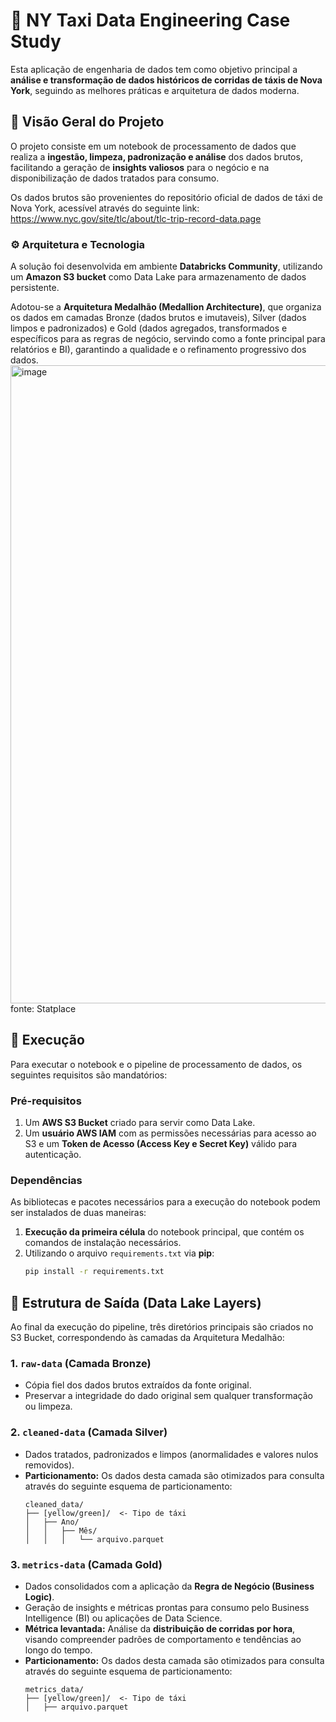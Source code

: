 # 🚕 NY Taxi Data Engineering Case Study

Esta aplicação de engenharia de dados tem como objetivo principal a **análise e transformação de dados históricos de corridas de táxis de Nova York**, seguindo as melhores práticas e arquitetura de dados moderna.

## 📝 Visão Geral do Projeto

O projeto consiste em um notebook de processamento de dados que realiza a **ingestão, limpeza, padronização e análise** dos dados brutos, facilitando a geração de **insights valiosos** para o negócio e na disponibilização de dados tratados para consumo.

Os dados brutos são provenientes do repositório oficial de dados de táxi de Nova York, acessível através do seguinte link:
https://www.nyc.gov/site/tlc/about/tlc-trip-record-data.page

### ⚙️ Arquitetura e Tecnologia

A solução foi desenvolvida em ambiente **Databricks Community**, utilizando um **Amazon S3 bucket** como Data Lake para armazenamento de dados persistente.

Adotou-se a **Arquitetura Medalhão (Medallion Architecture)**, que organiza os dados em camadas Bronze (dados brutos e imutaveis), Silver (dados limpos e padronizados) e Gold (dados agregados, transformados e específicos para as regras de negócio, servindo como a fonte principal para relatórios e BI), garantindo a qualidade e o refinamento progressivo dos dados.
<img width="1927" height="1021" alt="image" src="https://github.com/user-attachments/assets/96269180-ff0c-4b48-ab86-8086af7d35e7" />
fonte: Statplace

## 🚀 Execução

Para executar o notebook e o pipeline de processamento de dados, os seguintes requisitos são mandatórios:

### Pré-requisitos

1.  Um **AWS S3 Bucket** criado para servir como Data Lake.
2.  Um **usuário AWS IAM** com as permissões necessárias para acesso ao S3 e um **Token de Acesso (Access Key e Secret Key)** válido para autenticação.

### Dependências

As bibliotecas e pacotes necessários para a execução do notebook podem ser instalados de duas maneiras:

1.  **Execução da primeira célula** do notebook principal, que contém os comandos de instalação necessários.
2.  Utilizando o arquivo `requirements.txt` via **pip**:
    ```bash
    pip install -r requirements.txt
    ```

## 📂 Estrutura de Saída (Data Lake Layers)

Ao final da execução do pipeline, três diretórios principais são criados no S3 Bucket, correspondendo às camadas da Arquitetura Medalhão:

### 1. `raw-data` (Camada Bronze)

* Cópia fiel dos dados brutos extraídos da fonte original.
* Preservar a integridade do dado original sem qualquer transformação ou limpeza.

### 2. `cleaned-data` (Camada Silver)

* Dados tratados, padronizados e limpos (anormalidades e valores nulos removidos).
* **Particionamento:** Os dados desta camada são otimizados para consulta através do seguinte esquema de particionamento:
    ```
    cleaned_data/
    ├── [yellow/green]/  <- Tipo de táxi
    │   ├── Ano/
    │   │   ├── Mês/
    │   │   │   └── arquivo.parquet
    ```

### 3. `metrics-data` (Camada Gold)

* Dados consolidados com a aplicação da **Regra de Negócio (Business Logic)**.
* Geração de insights e métricas prontas para consumo pelo Business Intelligence (BI) ou aplicações de Data Science.
* **Métrica levantada:** Análise da **distribuição de corridas por hora**, visando compreender padrões de comportamento e tendências ao longo do tempo.
* **Particionamento:** Os dados desta camada são otimizados para consulta através do seguinte esquema de particionamento:
    ```
    metrics_data/
    ├── [yellow/green]/  <- Tipo de táxi
    │   ├── arquivo.parquet
    ```
